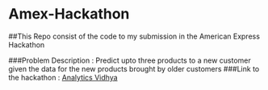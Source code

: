 # Amex-Hackathon

##This Repo consist of the code to my submission in the American Express Hackathon 

###Problem Description : Predict upto three products to a new customer given the data for the new products brought by older customers 
###Link to the hackathon : [Analytics Vidhya](https://datahack.analyticsvidhya.com/contest/amexpert-2021-machine-learning-hackathon/?utm_source=auto-email#ProblemStatement)
